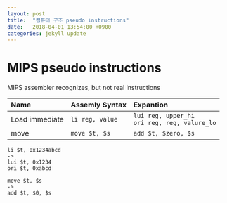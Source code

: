 ```yaml
---
layout: post
title:  "컴퓨터 구조 pseudo instructions"
date:   2018-04-01 13:54:00 +0900
categories: jekyll update
---
```

# MIPS pseudo instructions
MIPS assembler recognizes, but not real instructions

|Name|Assemly Syntax|Expantion|
|:---|:-------------|:--------|
|Load immediate|`li reg, value`|`lui reg, upper_hi`<br> `ori reg, reg, valure_lo`</br>|
|move|`move $t, $s`|`add $t, $zero, $s`|

```
li $t, 0x1234abcd
->
lui $t, 0x1234
ori $t, 0xabcd

move $t, $s
->
add $t, $0, $s
```
